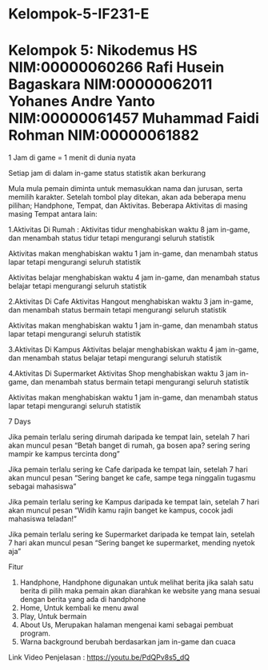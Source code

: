 # Kelompok-5-IF231-E
Kelompok 5:
Nikodemus HS
NIM:00000060266
Rafi Husein Bagaskara
NIM:00000062011
Yohanes Andre Yanto
NIM:00000061457
Muhammad Faidi Rohman
NIM:00000061882
========================================================================
1 Jam di game = 1 menit di dunia nyata

Setiap jam di dalam in-game status statistik akan berkurang

Mula mula pemain diminta untuk memasukkan nama dan jurusan, serta memilih karakter.
Setelah tombol play ditekan, akan ada beberapa menu pilihan; Handphone, Tempat, dan Aktivitas. Beberapa Aktivitas di masing masing Tempat antara lain:

1.Aktivitas Di Rumah : 
Aktivitas tidur menghabiskan waktu 8 jam in-game, dan menambah status tidur tetapi mengurangi seluruh statistik

Aktivitas makan menghabiskan waktu 1 jam in-game, dan menambah status lapar tetapi mengurangi seluruh statistik

Aktivitas belajar menghabiskan waktu 4 jam in-game, dan menambah status belajar tetapi mengurangi seluruh statistik

2.Aktivitas Di Cafe
Aktivitas Hangout menghabiskan waktu 3 jam in-game, dan menambah status bermain tetapi mengurangi seluruh statistik

Aktivitas makan menghabiskan waktu 1 jam in-game, dan menambah status lapar tetapi mengurangi seluruh statistik

3.Aktivitas Di Kampus
Aktivitas belajar menghabiskan waktu 4 jam in-game, dan menambah status belajar tetapi mengurangi seluruh statistik

4.Aktivitas Di Supermarket
Aktivitas Shop menghabiskan waktu 3 jam in-game, dan menambah status bermain tetapi mengurangi seluruh statistik

Aktivitas makan menghabiskan waktu 1 jam in-game, dan menambah status lapar tetapi mengurangi seluruh statistik

7 Days

Jika pemain terlalu sering dirumah daripada ke tempat lain, setelah 7 hari akan muncul pesan “Betah banget di rumah, ga bosen apa? sering sering mampir ke kampus tercinta dong”

Jika pemain terlalu sering ke Cafe daripada ke tempat lain, setelah 7 hari akan muncul pesan “Sering banget ke cafe, sampe tega ninggalin tugasmu sebagai mahasiswa”

Jika pemain terlalu sering ke Kampus daripada ke tempat lain, setelah 7 hari akan muncul pesan “Widih kamu rajin banget ke kampus, cocok jadi mahasiswa teladan!”

Jika pemain terlalu sering ke Supermarket daripada ke tempat lain, setelah 7 hari akan muncul pesan “Sering banget ke supermarket, mending nyetok aja”

Fitur 
1. Handphone, Handphone digunakan untuk melihat berita jika salah satu berita di pilih maka pemain akan diarahkan ke website yang mana sesuai dengan berita yang ada di handphone
2. Home, Untuk kembali ke menu awal
3. Play, Untuk bermain
4. About Us, Merupakan halaman mengenai kami sebagai pembuat program.
5. Warna background berubah berdasarkan jam in-game dan cuaca 


Link Video Penjelasan : https://youtu.be/PdQPv8s5_dQ
